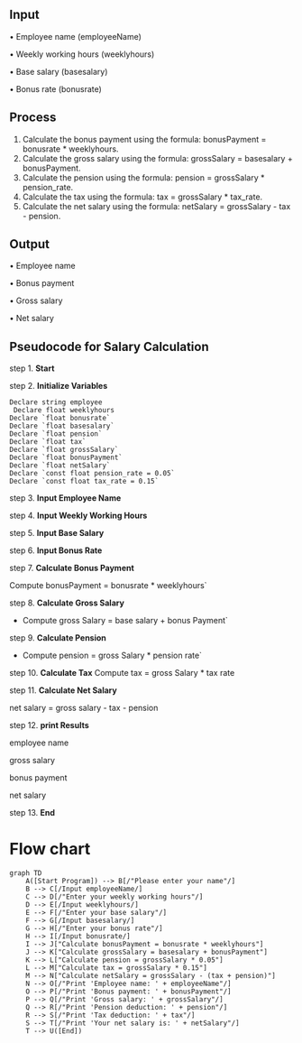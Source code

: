 ## Input

•	Employee name (employeeName)

•	Weekly working hours (weeklyhours)

•	Base salary (basesalary)

•	Bonus rate (bonusrate)

## Process

1.	Calculate the bonus payment using the formula: bonusPayment = bonusrate * weeklyhours.
2.	Calculate the gross salary using the formula: grossSalary = basesalary + bonusPayment.
3.	Calculate the pension using the formula: pension = grossSalary * pension_rate.
4.	Calculate the tax using the formula: tax = grossSalary * tax_rate.
5.	Calculate the net salary using the formula: netSalary = grossSalary - tax - pension.
	
## Output

•	Employee name

•	Bonus payment

•	Gross salary

•	Net salary

## Pseudocode for Salary Calculation

step 1. **Start**

step 2. **Initialize Variables**

    Declare string employee
     Declare float weeklyhours
    Declare `float bonusrate`
    Declare `float basesalary`
    Declare `float pension`
    Declare `float tax`
    Declare `float grossSalary`
    Declare `float bonusPayment`
    Declare `float netSalary`
    Declare `const float pension_rate = 0.05`
    Declare `const float tax_rate = 0.15`

step 3. **Input Employee Name**

step 4. **Input Weekly Working Hours**

step 5. **Input Base Salary**

step 6. **Input Bonus Rate**

step 7. **Calculate Bonus Payment**

 Compute bonusPayment = bonusrate * weeklyhours`
 
step 8. **Calculate Gross Salary**

   - Compute gross Salary = base salary + bonus Payment`
     
step 9. **Calculate Pension**

   - Compute pension = gross Salary * pension rate`
     
step 10. **Calculate Tax**
   Compute tax = gross Salary * tax rate
     
step 11. **Calculate Net Salary**

 net salary = gross salary - tax - pension
     
step 12. **print Results**

   employee name

   gross salary
   
   bonus payment
   
   net salary
    
step 13. **End**
# Flow chart
```mermaid
graph TD
    A([Start Program]) --> B[/"Please enter your name"/]
    B --> C[/Input employeeName/]
    C --> D[/"Enter your weekly working hours"/]
    D --> E[/Input weeklyhours/]
    E --> F[/"Enter your base salary"/]
    F --> G[/Input basesalary/]
    G --> H[/"Enter your bonus rate"/]
    H --> I[/Input bonusrate/]
    I --> J["Calculate bonusPayment = bonusrate * weeklyhours"]
    J --> K["Calculate grossSalary = basesalary + bonusPayment"]
    K --> L["Calculate pension = grossSalary * 0.05"]
    L --> M["Calculate tax = grossSalary * 0.15"]
    M --> N["Calculate netSalary = grossSalary - (tax + pension)"]
    N --> O[/"Print 'Employee name: ' + employeeName"/]
    O --> P[/"Print 'Bonus payment: ' + bonusPayment"/]
    P --> Q[/"Print 'Gross salary: ' + grossSalary"/]
    Q --> R[/"Print 'Pension deduction: ' + pension"/]
    R --> S[/"Print 'Tax deduction: ' + tax"/]
    S --> T[/"Print 'Your net salary is: ' + netSalary"/]
    T --> U([End])

```


